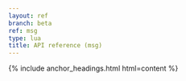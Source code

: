 ```yaml
---
layout: ref
branch: beta
ref: msg
type: lua
title: API reference (msg)
---
```

{% include anchor_headings.html html=content %}